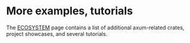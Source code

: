 # More examples, tutorials

The [ECOSYSTEM](./ecosystem.md) page contains a list of additional axum-related crates,
project showcases, and several tutorials.
